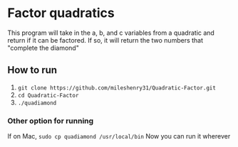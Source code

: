 # Factor quadratics #
This program will take in the a, b, and c variables from a quadratic and return if it can be factored. If so, it will return the two numbers that "complete the diamond"

## How to run ##
1. `git clone https://github.com/mileshenry31/Quadratic-Factor.git`
2. `cd Quadratic-Factor`
3. `./quadiamond`
### Other option for running ###
If on Mac, `sudo cp quadiamond /usr/local/bin`
Now you can run it wherever 
